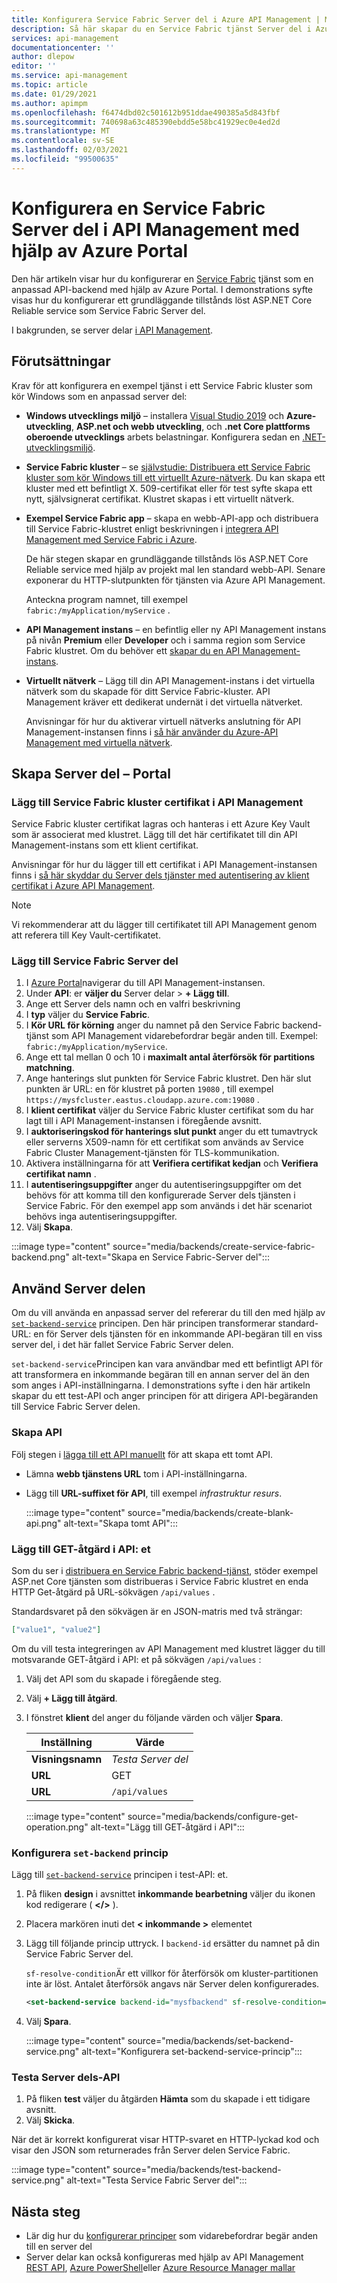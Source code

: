 ```yaml
---
title: Konfigurera Service Fabric Server del i Azure API Management | Microsoft Docs
description: Så här skapar du en Service Fabric tjänst Server del i Azure API Management med hjälp av Azure Portal
services: api-management
documentationcenter: ''
author: dlepow
editor: ''
ms.service: api-management
ms.topic: article
ms.date: 01/29/2021
ms.author: apimpm
ms.openlocfilehash: f6474dbd02c501612b951ddae490385a5d843fbf
ms.sourcegitcommit: 740698a63c485390ebdd5e58bc41929ec0e4ed2d
ms.translationtype: MT
ms.contentlocale: sv-SE
ms.lasthandoff: 02/03/2021
ms.locfileid: "99500635"
---
```

# <a name="set-up-a-service-fabric-backend-in-api-management-using-the-azure-portal"></a>Konfigurera en Service Fabric Server del i API Management med hjälp av Azure Portal

Den här artikeln visar hur du konfigurerar en [Service Fabric](../service-fabric/service-fabric-api-management-overview.md) tjänst som en anpassad API-backend med hjälp av Azure Portal. I demonstrations syfte visas hur du konfigurerar ett grundläggande tillstånds löst ASP.NET Core Reliable service som Service Fabric Server del.

I bakgrunden, se server delar [i API Management](backends.md).

## <a name="prerequisites"></a>Förutsättningar

Krav för att konfigurera en exempel tjänst i ett Service Fabric kluster som kör Windows som en anpassad server del:

* **Windows utvecklings miljö** – installera [Visual Studio 2019](https://www.visualstudio.com) och **Azure-utveckling**, **ASP.net och webb utveckling**, och **.net Core plattforms oberoende utvecklings** arbets belastningar. Konfigurera sedan en [.NET-utvecklingsmiljö](../service-fabric/service-fabric-get-started.md).

* **Service Fabric kluster** – se [självstudie: Distribuera ett Service Fabric kluster som kör Windows till ett virtuellt Azure-nätverk](../service-fabric/service-fabric-tutorial-create-vnet-and-windows-cluster.md). Du kan skapa ett kluster med ett befintligt X. 509-certifikat eller för test syfte skapa ett nytt, självsignerat certifikat. Klustret skapas i ett virtuellt nätverk.

* **Exempel Service Fabric app** – skapa en webb-API-app och distribuera till Service Fabric-klustret enligt beskrivningen i [integrera API Management med Service Fabric i Azure](../service-fabric/service-fabric-tutorial-deploy-api-management.md).

    De här stegen skapar en grundläggande tillstånds lös ASP.NET Core Reliable service med hjälp av projekt mal len standard webb-API. Senare exponerar du HTTP-slutpunkten för tjänsten via Azure API Management.

    Anteckna program namnet, till exempel `fabric:/myApplication/myService` . 

* **API Management instans** – en befintlig eller ny API Management instans på nivån **Premium** eller  **Developer** och i samma region som Service Fabric klustret. Om du behöver ett [skapar du en API Management-instans](get-started-create-service-instance.md).

* **Virtuellt nätverk** – Lägg till din API Management-instans i det virtuella nätverk som du skapade för ditt Service Fabric-kluster. API Management kräver ett dedikerat undernät i det virtuella nätverket.

  Anvisningar för hur du aktiverar virtuell nätverks anslutning för API Management-instansen finns i [så här använder du Azure-API Management med virtuella nätverk](api-management-using-with-vnet.md).

## <a name="create-backend---portal"></a>Skapa Server del – Portal

### <a name="add-service-fabric-cluster-certificate-to-api-management"></a>Lägg till Service Fabric kluster certifikat i API Management

Service Fabric kluster certifikat lagras och hanteras i ett Azure Key Vault som är associerat med klustret. Lägg till det här certifikatet till din API Management-instans som ett klient certifikat.

Anvisningar för hur du lägger till ett certifikat i API Management-instansen finns i [så här skyddar du Server dels tjänster med autentisering av klient certifikat i Azure API Management](api-management-howto-mutual-certificates.md). 

> [!NOTE]   
> Vi rekommenderar att du lägger till certifikatet till API Management genom att referera till Key Vault-certifikatet. 

### <a name="add-service-fabric-backend"></a>Lägg till Service Fabric Server del

1. I [Azure Portal](https://portal.azure.com)navigerar du till API Management-instansen.
1. Under **API**: er **väljer du** Server delar  >  **+ Lägg till**.
1. Ange ett Server dels namn och en valfri beskrivning
1. I **typ** väljer du **Service Fabric**.
1. I **Kör URL för körning** anger du namnet på den Service Fabric backend-tjänst som API Management vidarebefordrar begär anden till. Exempel: `fabric:/myApplication/myService`. 
1. Ange ett tal mellan 0 och 10 i **maximalt antal återförsök för partitions matchning**.
1. Ange hanterings slut punkten för Service Fabric klustret. Den här slut punkten är URL: en för klustret på porten `19080` , till exempel `https://mysfcluster.eastus.cloudapp.azure.com:19080` .
1. I **klient certifikat** väljer du Service Fabric kluster certifikat som du har lagt till i API Management-instansen i föregående avsnitt.
1. I **auktoriseringskod för hanterings slut punkt** anger du ett tumavtryck eller serverns X509-namn för ett certifikat som används av Service Fabric Cluster Management-tjänsten för TLS-kommunikation.
1. Aktivera inställningarna för att **Verifiera certifikat kedjan** och **Verifiera certifikat namn** .
1. I **autentiseringsuppgifter** anger du autentiseringsuppgifter om det behövs för att komma till den konfigurerade Server dels tjänsten i Service Fabric. För den exempel app som används i det här scenariot behövs inga autentiseringsuppgifter.
1. Välj **Skapa**.

:::image type="content" source="media/backends/create-service-fabric-backend.png" alt-text="Skapa en Service Fabric-Server del":::

## <a name="use-the-backend"></a>Använd Server delen

Om du vill använda en anpassad server del refererar du till den med hjälp av [`set-backend-service`](api-management-transformation-policies.md#SetBackendService) principen. Den här principen transformerar standard-URL: en för Server dels tjänsten för en inkommande API-begäran till en viss server del, i det här fallet Service Fabric Server delen. 

`set-backend-service`Principen kan vara användbar med ett befintligt API för att transformera en inkommande begäran till en annan server del än den som anges i API-inställningarna. I demonstrations syfte i den här artikeln skapar du ett test-API och anger principen för att dirigera API-begäranden till Service Fabric Server delen. 

### <a name="create-api"></a>Skapa API

Följ stegen i [lägga till ett API manuellt](add-api-manually.md) för att skapa ett tomt API.

* Lämna **webb tjänstens URL** tom i API-inställningarna.
* Lägg till **URL-suffixet för API**, till exempel *infrastruktur resurs*.

  :::image type="content" source="media/backends/create-blank-api.png" alt-text="Skapa tomt API":::

### <a name="add-get-operation-to-the-api"></a>Lägg till GET-åtgärd i API: et

Som du ser i [distribuera en Service Fabric backend-tjänst](../service-fabric/service-fabric-tutorial-deploy-api-management.md#deploy-a-service-fabric-back-end-service), stöder exempel ASP.net Core tjänsten som distribueras i Service Fabric klustret en enda HTTP Get-åtgärd på URL-sökvägen `/api/values` .

Standardsvaret på den sökvägen är en JSON-matris med två strängar:

```json
["value1", "value2"]
```

Om du vill testa integreringen av API Management med klustret lägger du till motsvarande GET-åtgärd i API: et på sökvägen `/api/values` :

1. Välj det API som du skapade i föregående steg.
1. Välj **+ Lägg till åtgärd**.
1. I fönstret **klient** del anger du följande värden och väljer **Spara**.

     | Inställning             | Värde                             | 
    |---------------------|-----------------------------------|
    | **Visningsnamn**    | *Testa Server del*                       |  
    | **URL** | GET                               | 
    | **URL**             | `/api/values`                           | 
    
    :::image type="content" source="media/backends/configure-get-operation.png" alt-text="Lägg till GET-åtgärd i API":::

### <a name="configure-set-backend-policy"></a>Konfigurera `set-backend` princip

Lägg till [`set-backend-service`](api-management-transformation-policies.md#SetBackendService) principen i test-API: et.

1. På fliken **design** i avsnittet **inkommande bearbetning** väljer du ikonen kod redigerare ( **</>** ). 
1. Placera markören inuti det **&lt; inkommande &gt;** elementet
1. Lägg till följande princip uttryck. I `backend-id` ersätter du namnet på din Service Fabric Server del.

   `sf-resolve-condition`Är ett villkor för återförsök om kluster-partitionen inte är löst. Antalet återförsök angavs när Server delen konfigurerades.

    ```xml
    <set-backend-service backend-id="mysfbackend" sf-resolve-condition="@(context.LastError?.Reason == "BackendConnectionFailure")"  />
    ```
1. Välj **Spara**.

    :::image type="content" source="media/backends/set-backend-service.png" alt-text="Konfigurera set-backend-service-princip":::

### <a name="test-backend-api"></a>Testa Server dels-API

1. På fliken **test** väljer du åtgärden **Hämta** som du skapade i ett tidigare avsnitt.
1. Välj **Skicka**.

När det är korrekt konfigurerat visar HTTP-svaret en HTTP-lyckad kod och visar den JSON som returnerades från Server delen Service Fabric.

:::image type="content" source="media/backends/test-backend-service.png" alt-text="Testa Service Fabric Server del":::

## <a name="next-steps"></a>Nästa steg

* Lär dig hur du [konfigurerar principer](api-management-advanced-policies.md) som vidarebefordrar begär anden till en server del
* Server delar kan också konfigureras med hjälp av API Management [REST API](/rest/api/apimanagement/2020-06-01-preview/backend), [Azure PowerShell](/powershell/module/az.apimanagement/new-azapimanagementbackend)eller [Azure Resource Manager mallar](../service-fabric/service-fabric-tutorial-deploy-api-management.md)

